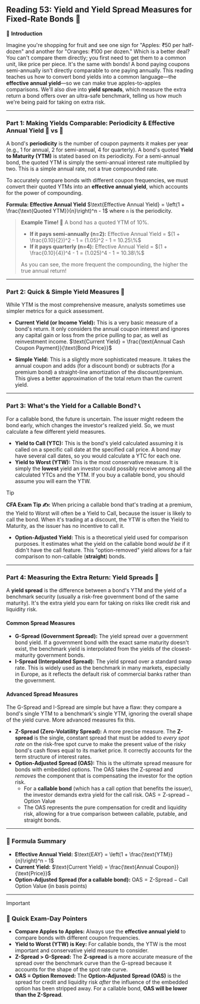 ## Reading 53: Yield and Yield Spread Measures for Fixed-Rate Bonds 📏

🎯 **Introduction**

Imagine you're shopping for fruit and see one sign for "Apples: ₹50 per half-dozen" and another for "Oranges: ₹100 per dozen." Which is a better deal? You can't compare them directly; you first need to get them to a common unit, like price per piece. It's the same with bonds! A bond paying coupons semi-annually isn't directly comparable to one paying annually. This reading teaches us how to convert bond yields into a common language—the **effective annual yield**—so we can make true apples-to-apples comparisons. We'll also dive into **yield spreads**, which measure the extra return a bond offers over an ultra-safe benchmark, telling us how much we're being paid for taking on extra risk.

---

### Part 1: Making Yields Comparable: Periodicity & Effective Annual Yield 🍎 vs 🍊

A bond's **periodicity** is the number of coupon payments it makes per year (e.g., 1 for annual, 2 for semi-annual, 4 for quarterly). A bond's quoted **Yield to Maturity (YTM)** is stated based on its periodicity. For a semi-annual bond, the quoted YTM is simply the semi-annual interest rate multiplied by two. This is a simple annual rate, not a true compounded rate.

To accurately compare bonds with different coupon frequencies, we must convert their quoted YTMs into an **effective annual yield**, which accounts for the power of compounding.

**Formula: Effective Annual Yield**
$\text{Effective Annual Yield} = \left(1 + \frac{\text{Quoted YTM}}{n}\right)^n - 1$
where `n` is the periodicity.

> **Example Time! 🧮**
> A bond has a quoted YTM of 10%.
> * **If it pays semi-annually (n=2):**
>     Effective Annual Yield = $(1 + \frac{0.10}{2})^2 - 1 = (1.05)^2 - 1 = 10.25\%$
> * **If it pays quarterly (n=4):**
>     Effective Annual Yield = $(1 + \frac{0.10}{4})^4 - 1 = (1.025)^4 - 1 = 10.38\%$
>
> As you can see, the more frequent the compounding, the higher the true annual return!

---

### Part 2: Quick & Simple Yield Measures 🔢

While YTM is the most comprehensive measure, analysts sometimes use simpler metrics for a quick assessment.

* **Current Yield (or Income Yield):** This is a very basic measure of a bond's return. It only considers the annual coupon interest and ignores any capital gain or loss from the price pulling to par, as well as reinvestment income.
    $\text{Current Yield} = \frac{\text{Annual Cash Coupon Payment}}{\text{Bond Price}}$

* **Simple Yield:** This is a slightly more sophisticated measure. It takes the annual coupon and adds (for a discount bond) or subtracts (for a premium bond) a straight-line amortization of the discount/premium. This gives a better approximation of the total return than the current yield.

---

### Part 3: What's the Yield for a Callable Bond? 📞

For a callable bond, the future is uncertain. The issuer might redeem the bond early, which changes the investor's realized yield. So, we must calculate a few different yield measures.

* **Yield to Call (YTC):** This is the bond's yield calculated assuming it is called on a specific call date at the specified call price. A bond may have several call dates, so you would calculate a YTC for each one.
* **Yield to Worst (YTW):** This is the most conservative measure. It is simply the **lowest** yield an investor could possibly receive among all the calculated YTCs and the YTM. If you buy a callable bond, you should assume you will earn the YTW.

> [!TIP]
> **CFA Exam Tip ✍️:** When pricing a callable bond that's trading at a premium, the Yield to Worst will often be a Yield to Call, because the issuer is likely to call the bond. When it's trading at a discount, the YTW is often the Yield to Maturity, as the issuer has no incentive to call it.

* **Option-Adjusted Yield:** This is a theoretical yield used for comparison purposes. It estimates what the yield on the callable bond *would be* if it didn't have the call feature. This "option-removed" yield allows for a fair comparison to non-callable (**straight**) bonds.

---

### Part 4: Measuring the Extra Return: Yield Spreads 📏

A **yield spread** is the difference between a bond's YTM and the yield of a benchmark security (usually a risk-free government bond of the same maturity). It's the extra yield you earn for taking on risks like credit risk and liquidity risk.

#### **Common Spread Measures**
* **G-Spread (Government Spread):** The yield spread over a government bond yield. If a government bond with the exact same maturity doesn't exist, the benchmark yield is interpolated from the yields of the closest-maturity government bonds.
* **I-Spread (Interpolated Spread):** The yield spread over a standard swap rate. This is widely used as the benchmark in many markets, especially in Europe, as it reflects the default risk of commercial banks rather than the government.

#### **Advanced Spread Measures**
The G-Spread and I-Spread are simple but have a flaw: they compare a bond's single YTM to a benchmark's single YTM, ignoring the overall shape of the yield curve. More advanced measures fix this.

* **Z-Spread (Zero-Volatility Spread):** A more precise measure. The **Z-spread** is the single, constant spread that must be added to *every spot rate* on the risk-free spot curve to make the present value of the risky bond's cash flows equal to its market price. It correctly accounts for the term structure of interest rates.
* **Option-Adjusted Spread (OAS):** This is the ultimate spread measure for bonds with embedded options. The OAS takes the Z-spread and *removes* the component that is compensating the investor for the option risk.
    * For a **callable bond** (which has a call option that benefits the issuer), the investor demands extra yield for the call risk.
        $\text{OAS} = \text{Z-spread} - \text{Option Value}$
    * The OAS represents the pure compensation for credit and liquidity risk, allowing for a true comparison between callable, putable, and straight bonds.

---

### 🧪 Formula Summary

* **Effective Annual Yield:** $\text{EAY} = \left(1 + \frac{\text{YTM}}{n}\right)^n - 1$
* **Current Yield:** $\text{Current Yield} = \frac{\text{Annual Coupon}}{\text{Price}}$
* **Option-Adjusted Spread (for a callable bond):** $\text{OAS} = \text{Z-Spread} - \text{Call Option Value (in basis points)}$

---

> [!IMPORTANT]
> ### 🎯 Quick Exam-Day Pointers
>
> * **Compare Apples to Apples:** Always use the **effective annual yield** to compare bonds with different coupon frequencies.
> * **Yield to Worst (YTW) is Key:** For callable bonds, the YTW is the most important and conservative yield measure to consider.
> * **Z-Spread > G-Spread:** The **Z-spread** is a more accurate measure of the spread over the benchmark curve than the G-spread because it accounts for the shape of the spot rate curve.
> * **OAS = Option Removed:** The **Option-Adjusted Spread (OAS)** is the spread for credit and liquidity risk *after* the influence of the embedded option has been stripped away. For a callable bond, **OAS will be lower than the Z-Spread**.